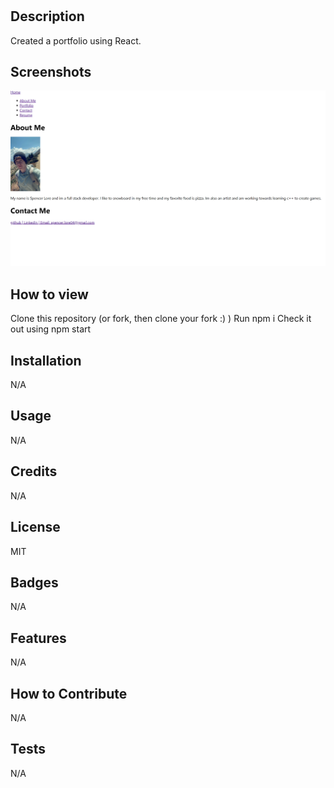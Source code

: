 # <myProfessionalReactPortfolio>

## Description

Created a portfolio using React.

## Screenshots

![Screenshot](reactchallengesnip.png)

## How to view

Clone this repository (or fork, then clone your fork :) )
Run npm i
Check it out using npm start

## Installation

N/A

## Usage

N/A

## Credits

N/A

## License

MIT

## Badges

N/A

## Features

N/A

## How to Contribute

N/A

## Tests

N/A
